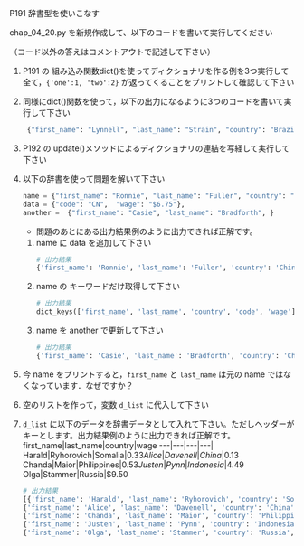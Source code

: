 P191 辞書型を使いこなす

chap_04_20.py を新規作成して、以下のコードを書いて実行してください

（コード以外の答えはコメントアウトで記述して下さい）

1. P191 の 組み込み関数dict()を使ってディクショナリを作る例を3つ実行して全て，`{'one':1, 'two':2}` が返ってくることをプリントして確認して下さい
1. 同様にdict()関数を使って，以下の出力になるように3つのコードを書いて実行して下さい
    ```python
     {"first_name": "Lynnell", "last_name": "Strain", "country": "Brazil"}
    ```
1. P192 の update()メソッドによるディクショナリの連結を写経して実行して下さい
1. 以下の辞書を使って問題を解いて下さい
    ```python 
    name = {"first_name": "Ronnie", "last_name": "Fuller", "country": "China",}
    data = {"code": "CN",  "wage": "$6.75"}, 
    another =  {"first_name": "Casie", "last_name": "Bradforth", }
    ```
    + 問題のあとにある出力結果例のように出力できれば正解です。
    1. name に data を追加して下さい
        ```python
        # 出力結果
        {'first_name': 'Ronnie', 'last_name': 'Fuller', 'country': 'China', 'code': 'CN', 'wage': '$6.75'}
        ```
    1. name の キーワードだけ取得して下さい
        ```python
        # 出力結果
        dict_keys(['first_name', 'last_name', 'country', 'code', 'wage'])
        ```
    1. name を another で更新して下さい
        ```python
        # 出力結果
        {'first_name': 'Casie', 'last_name': 'Bradforth', 'country': 'China', 'code': 'CN', 'wage': '$6.75'}
        ```
1. 今 name をプリントすると，`first_name` と `last_name` は元の name ではなくなっています．なぜですか？
1. 空のリストを作って，変数 `d_list` に代入して下さい
1. `d_list` に以下のデータを辞書データとして入れて下さい。ただしヘッダーがキーとします。出力結果例のように出力できれば正解です。
    first_name|last_name|country|wage
    ---|---|---|---|
    Harald|Ryhorovich|Somalia|$0.33
    Alice|Davenell|China|$0.13
    Chanda|Maior|Philippines|$0.53
    Justen|Pynn|Indonesia|$4.49
    Olga|Stammer|Russia|$9.50

    ```python
    # 出力結果
    [{'first_name': 'Harald', 'last_name': 'Ryhorovich', 'country': 'Somalia', 'wage': '$0.33'}, 
    {'first_name': 'Alice', 'last_name': 'Davenell', 'country': 'China', 'wage': '$0.13'}, 
    {'first_name': 'Chanda', 'last_name': 'Maior', 'country': 'Philippines', 'wage': '$0.53'}, 
    {'first_name': 'Justen', 'last_name': 'Pynn', 'country': 'Indonesia', 'wage': '$4.49'}, 
    {'first_name': 'Olga', 'last_name': 'Stammer', 'country': 'Russia', 'wage': '$9.50'}]
    ```




